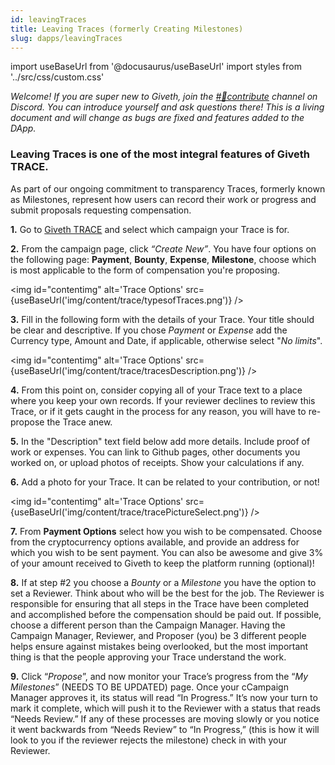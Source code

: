 ```yaml
---
id: leavingTraces
title: Leaving Traces (formerly Creating Milestones)
slug: dapps/leavingTraces
---
```

import useBaseUrl from '@docusaurus/useBaseUrl'
import styles from '../src/css/custom.css'

*Welcome! If you are super new to Giveth, join the [#🔨contribute](https://discord.gg/qf7XZ48gCU) channel on Discord. You can introduce yourself and ask questions there! This is a living document and will change as bugs are fixed and features added to the DApp.*

### Leaving Traces is one of the most integral features of Giveth TRACE.
As part of our ongoing commitment to transparency Traces, formerly known as Milestones, represent how users can record their work or progress and submit proposals requesting compensation.

 **1.** Go to [Giveth TRACE](https://trace.giveth.io) and select which campaign your Trace is for.

**2.** From the campaign page, click *“Create New”*. You have four options on the following page: **Payment**, **Bounty**, **Expense**, **Milestone**, choose which is most applicable to the form of compensation you're proposing.

<img id="contentimg" alt='Trace Options' src={useBaseUrl('img/content/trace/typesofTraces.png')} />


**3.** Fill in the following form with the details of your Trace. Your title should be clear and descriptive. If you chose *Payment* or *Expense*  add the Currency type, Amount and Date, if applicable, otherwise select "*No limits*".

<img id="contentimg"  alt='Trace Options' src={useBaseUrl('img/content/trace/tracesDescription.png')} />

**4.** From this point on, consider copying all of your Trace text to a place where you keep your own records. If your reviewer declines to review this Trace, or if it gets caught in the process for any reason, you will have to re-propose the Trace anew.

**5.** In the "Description" text field below add more details. Include proof of work or expenses. You can link to Github pages, other documents you worked on, or upload photos of receipts. Show your calculations if any.


**6.** Add a photo for your Trace. It can be related to your contribution, or not!


<img id="contentimg"  alt='Trace Options' src={useBaseUrl('img/content/trace/tracePictureSelect.png')} />

**7.** From **Payment Options** select how you wish to be compensated. Choose from the cryptocurrency options available, and provide an address for which you wish to be sent payment. You can also be awesome and give 3% of your amount received to Giveth to keep the platform running (optional)!

**8.** If at step #2 you choose a *Bounty* or a *Milestone* you have the option to set a Reviewer. Think about who will be the best for the job. The Reviewer is responsible for ensuring that all steps in the Trace have been completed and accomplished before the compensation should be paid out. If possible, choose a different person than the Campaign Manager. Having the Campaign Manager, Reviewer, and Proposer (you) be 3 different people helps ensure against mistakes being overlooked, but the most important thing is that the people approving your Trace understand the work.


**9.** Click “*Propose*”, and now monitor your Trace’s progress from the “*My Milestones*” (NEEDS TO BE UPDATED) page. Once your cCampaign Manager approves it, its status will read “In Progress.” It’s now your turn to mark it complete, which will push it to the Reviewer with a status that reads “Needs Review.” If any of these processes are moving slowly or you notice it went backwards from “Needs Review” to “In Progress,” (this is how it will look to you if the reviewer rejects the milestone) check in with your Reviewer.

